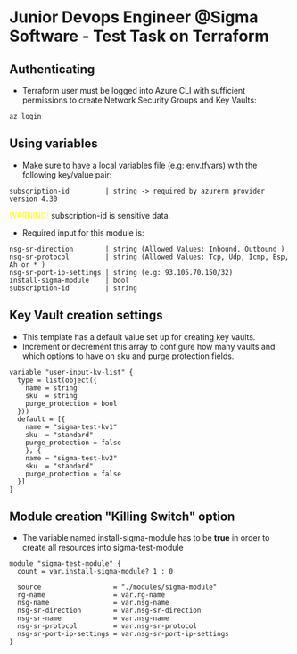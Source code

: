 # Junior Devops Engineer @Sigma Software - Test Task on Terraform

## Authenticating

* Terraform user must be logged into Azure CLI with sufficient permissions to create Network Security Groups and Key Vaults:
```
az login
```

## Using variables
* Make sure to have a local variables file (e.g: env.tfvars) with the following key/value pair: 
```
subscription-id         | string -> required by azurerm provider version 4.30
```
<span style="color:yellow;">WARNING!</span> subscription-id is sensitive data. 

* Required input for this module is: 
```
nsg-sr-direction        | string (Allowed Values: Inbound, Outbound )
nsg-sr-protocol         | string (Allowed Values: Tcp, Udp, Icmp, Esp, Ah or * )
nsg-sr-port-ip-settings | string (e.g: 93.105.70.150/32)
install-sigma-module    | bool
subscription-id         | string
```
## Key Vault creation settings
* This template has a default value set up for creating key vaults.
* Increment or decrement this array to configure how many vaults and which options to have on sku and purge protection fields.
```
variable "user-input-kv-list" {
  type = list(object({
    name = string
    sku  = string
    purge_protection = bool
  }))
  default = [{
    name = "sigma-test-kv1"
    sku  = "standard"
    purge_protection = false
    }, {
    name = "sigma-test-kv2"
    sku  = "standard"
    purge_protection = false
  }]
}
```
## Module creation "Killing Switch" option
* The variable named install-sigma-module has to be <strong>true</strong> in order to create all resources into sigma-test-module 
```
module "sigma-test-module" {
  count = var.install-sigma-module? 1 : 0

  source                  = "./modules/sigma-module"
  rg-name                 = var.rg-name
  nsg-name                = var.nsg-name
  nsg-sr-direction        = var.nsg-sr-direction
  nsg-sr-name             = var.nsg-name
  nsg-sr-protocol         = var.nsg-sr-protocol
  nsg-sr-port-ip-settings = var.nsg-sr-port-ip-settings
}
```
